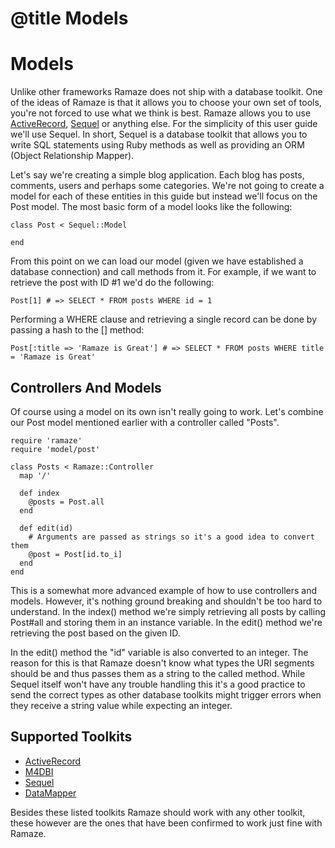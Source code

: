 # @title Models
# Models

Unlike other frameworks Ramaze does not ship with a database toolkit. One of the
ideas of Ramaze is that it allows you to choose your own set of tools, you're
not forced to use what we think is best. Ramaze allows you to use
[ActiveRecord][ar], [Sequel][sequel] or anything else. For the simplicity of
this user guide we'll use Sequel. In short, Sequel is a database toolkit that
allows you to write SQL statements using Ruby methods as well as providing an
ORM (Object Relationship Mapper).

Let's say we're creating a simple blog application. Each blog has posts,
comments, users and perhaps some categories. We're not going to create a model
for each of these entities in this guide but instead we'll focus on the Post
model. The most basic form of a model looks like the following:

    class Post < Sequel::Model

    end

From this point on we can load our model (given we have established a database
connection) and call methods from it. For example, if we want to retrieve the
post with ID #1 we'd do the following:

    Post[1] # => SELECT * FROM posts WHERE id = 1

Performing a WHERE clause and retrieving a single record can be done by passing
a hash to the [] method:

    Post[:title => 'Ramaze is Great'] # => SELECT * FROM posts WHERE title = 'Ramaze is Great'

## Controllers And Models

Of course using a model on its own isn't really going to work. Let's combine
our Post model mentioned earlier with a controller called "Posts".

    require 'ramaze'
    require 'model/post'

    class Posts < Ramaze::Controller
      map '/'

      def index
        @posts = Post.all
      end

      def edit(id)
        # Arguments are passed as strings so it's a good idea to convert them
        @post = Post[id.to_i]
      end
    end

This is a somewhat more advanced example of how to use controllers and models.
However, it's nothing ground breaking and shouldn't be too hard to understand.
In the index() method we're simply retrieving all posts by calling Post#all and
storing them in an instance variable. In the edit() method we're retrieving the
post based on the given ID.

In the edit() method the "id" variable is also converted to an integer. The
reason for this is that Ramaze doesn't know what types the URI segments should
be and thus passes them as a string to the called method. While Sequel itself
won't have any trouble handling this it's a good practice to send the correct
types as other database toolkits might trigger errors when they receive a string
value while expecting an integer.

## Supported Toolkits

* [ActiveRecord][ar]
* [M4DBI][m4dbi]
* [Sequel][sequel]
* [DataMapper][datamapper]

Besides these listed toolkits Ramaze should work with any other toolkit, these
however are the ones that have been confirmed to work just fine with Ramaze.

[sequel]: http://sequel.rubyforge.org/
[ar]: http://ar.rubyonrails.org/
[m4dbi]: https://github.com/Pistos/m4dbi
[datamapper]: http://datamapper.org/
